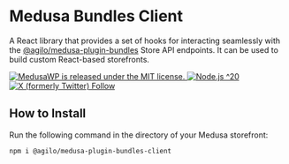 # Medusa Bundles Client

A React library that provides a set of hooks for interacting seamlessly with the [@agilo/medusa-plugin-bundles](https://github.com/Agilo/medusa-plugin-bundles) Store API endpoints. It can be used to build custom React-based storefronts.

<p>
  <a href="./LICENSE">
    <img src="https://img.shields.io/badge/license-MIT-blue" alt="MedusaWP is released under the MIT license." />
  </a>
  <a href="https://nodejs.org/" target="_blank">
    <img src="https://img.shields.io/badge/Node.js-%5E20-brightgreen" alt="Node.js ^20">
  </a>
  <a href="https://twitter.com/intent/follow?screen_name=Agilo">
    <img src="https://img.shields.io/twitter/follow/Agilo" alt="X (formerly Twitter) Follow">
  </a>
</p>

## How to Install

Run the following command in the directory of your Medusa storefront:

```bash
npm i @agilo/medusa-plugin-bundles-client
```
